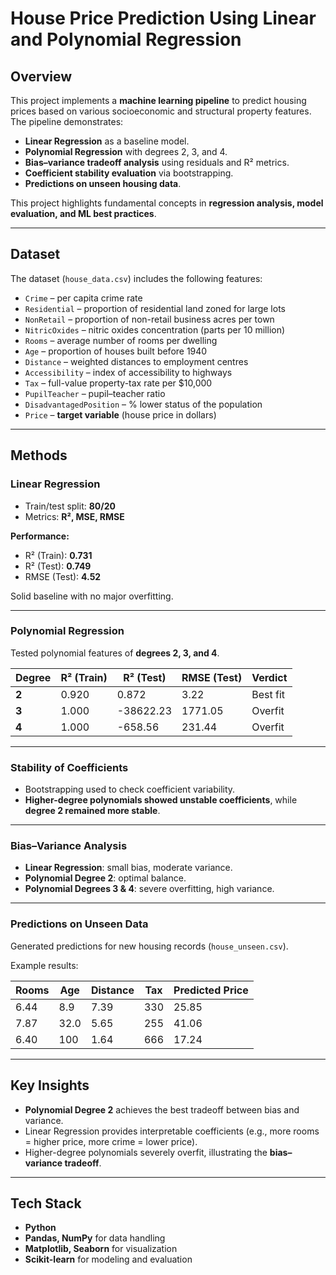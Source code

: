 # House Price Prediction Using Linear and Polynomial Regression  

## Overview  
This project implements a **machine learning pipeline** to predict housing prices based on various socioeconomic and structural property features.  
The pipeline demonstrates:  

- **Linear Regression** as a baseline model.  
- **Polynomial Regression** with degrees 2, 3, and 4.  
- **Bias–variance tradeoff analysis** using residuals and R² metrics.  
- **Coefficient stability evaluation** via bootstrapping.  
- **Predictions on unseen housing data**.  

This project highlights fundamental concepts in **regression analysis, model evaluation, and ML best practices**.  

---

## Dataset  
The dataset (`house_data.csv`) includes the following features:  

- `Crime` – per capita crime rate  
- `Residential` – proportion of residential land zoned for large lots  
- `NonRetail` – proportion of non-retail business acres per town  
- `NitricOxides` – nitric oxides concentration (parts per 10 million)  
- `Rooms` – average number of rooms per dwelling  
- `Age` – proportion of houses built before 1940  
- `Distance` – weighted distances to employment centres  
- `Accessibility` – index of accessibility to highways  
- `Tax` – full-value property-tax rate per $10,000  
- `PupilTeacher` – pupil–teacher ratio  
- `DisadvantagedPosition` – % lower status of the population  
- `Price` – **target variable** (house price in dollars)  

---

## Methods  

### Linear Regression  
- Train/test split: **80/20**  
- Metrics: **R², MSE, RMSE**  

**Performance:**  
- R² (Train): **0.731**  
- R² (Test): **0.749**  
- RMSE (Test): **4.52**  

Solid baseline with no major overfitting.  

---

### Polynomial Regression  
Tested polynomial features of **degrees 2, 3, and 4**.  

| Degree | R² (Train) | R² (Test) | RMSE (Test) | Verdict |
|--------|------------|------------|--------------|---------|
| **2**  | 0.920      | 0.872      | 3.22         |  Best fit |
| **3**  | 1.000      | -38622.23  | 1771.05      |  Overfit |
| **4**  | 1.000      | -658.56    | 231.44       |  Overfit |

---

### Stability of Coefficients  
- Bootstrapping used to check coefficient variability.  
- **Higher-degree polynomials showed unstable coefficients**, while **degree 2 remained more stable**.  

---

### Bias–Variance Analysis  
- **Linear Regression**: small bias, moderate variance.  
- **Polynomial Degree 2**: optimal balance.  
- **Polynomial Degrees 3 & 4**: severe overfitting, high variance.  

---

### Predictions on Unseen Data  
Generated predictions for new housing records (`house_unseen.csv`).  

Example results:  

| Rooms | Age  | Distance | Tax | Predicted Price |
|-------|------|----------|-----|-----------------|
| 6.44  | 8.9  | 7.39     | 330 | 25.85           |
| 7.87  | 32.0 | 5.65     | 255 | 41.06           |
| 6.40  | 100  | 1.64     | 666 | 17.24           |

---

## Key Insights  
- **Polynomial Degree 2** achieves the best tradeoff between bias and variance.  
- Linear Regression provides interpretable coefficients (e.g., more rooms = higher price, more crime = lower price).  
- Higher-degree polynomials severely overfit, illustrating the **bias–variance tradeoff**.  

---

## Tech Stack  
- **Python**  
- **Pandas, NumPy** for data handling  
- **Matplotlib, Seaborn** for visualization  
- **Scikit-learn** for modeling and evaluation 
